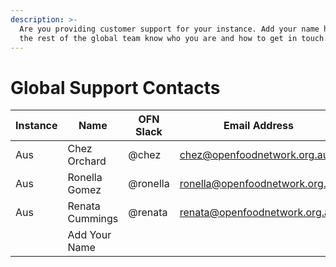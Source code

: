 ```yaml
---
description: >-
  Are you providing customer support for your instance. Add your name here so
  the rest of the global team know who you are and how to get in touch.
---
```


# Global Support Contacts

| Instance | Name            | OFN Slack | Email Address                  |
| -------- | --------------- | --------- | ------------------------------ |
| Aus      | Chez Orchard    | @chez     | chez@openfoodnetwork.org.au    |
| Aus      | Ronella Gomez   | @ronella  | ronella@openfoodnetwork.org.au |
| Aus      | Renata Cummings | @renata   | renata@openfoodnetwork.org.au  |
|          | Add Your Name   |           |                                |

